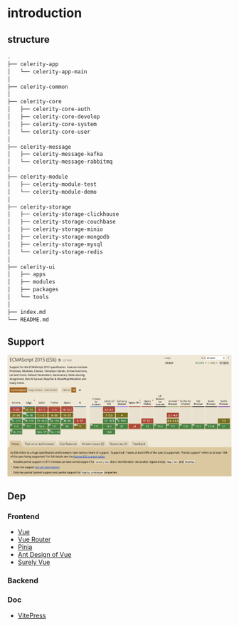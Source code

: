 # introduction


## structure
```txt
.
├── celerity-app
│   └── celerity-app-main
│
├── celerity-common
│
├── celerity-core
│   ├── celerity-core-auth
│   ├── celerity-core-develop
│   ├── celerity-core-system
│   └── celerity-core-user
│
├── celerity-message
│   ├── celerity-message-kafka
│   └── celerity-message-rabbitmq
│
├── celerity-module
│   ├── celerity-module-test
│   └── celerity-module-demo
│
├── celerity-storage
│   ├── celerity-storage-clickhouse
│   ├── celerity-storage-couchbase
│   ├── celerity-storage-minio
│   ├── celerity-storage-mongodb
│   ├── celerity-storage-mysql
│   └── celerity-storage-redis
│
├── celerity-ui
│   ├── apps
│   ├── modules
│   ├── packages
│   └── tools
│
├── index.md
└── README.md
```

## Support
![support](../assets/support.png)

## Dep
### Frontend
+ [Vue](https://cn.vuejs.org/)
+ [Vue Router](https://router.vuejs.org/zh/)
+ [Pinia](https://pinia.vuejs.org/zh/)
+ [Ant Design of Vue](https://antdv.com/)
+ [Surely Vue](https://surely.cool/)

### Backend

### Doc
+ [VitePress](https://vitepress.dev/)

